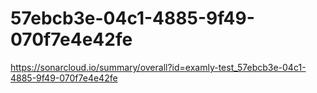 # 57ebcb3e-04c1-4885-9f49-070f7e4e42fe
https://sonarcloud.io/summary/overall?id=examly-test_57ebcb3e-04c1-4885-9f49-070f7e4e42fe
